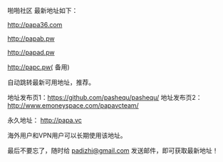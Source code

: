 啪啪社区 最新地址如下：

http://papa36.com

http://papab.pw 

http://papad.pw 

http://papc.pw( 备用)

自动跳转最新可用地址，推荐。

地址发布页1：https://github.com/pashequ/pashequ/
地址发布页2：http://www.emoneyspace.com/papavcteam/

永久地址：
http://papa.vc

海外用户和VPN用户可以长期使用该地址。

最后不要忘了，随时给 padizhi@gmail.com 发送邮件，即可获取最新地址！ 
